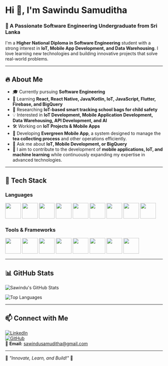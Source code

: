 # Hi 👋, I'm Sawindu Samuditha

### 🚀 A Passionate Software Engineering Undergraduate from Sri Lanka

I'm a **Higher National Diploma in Software Engineering** student with a strong interest in **IoT, Mobile App Development, and Data Warehousing**. I love learning new technologies and building innovative projects that solve real-world problems.

---

## 🔥 About Me

- 🎓 Currently pursuing **Software Engineering**
- 🌱 Learning **React, React Native, Java/Kotlin, IoT, JavaScript, Flutter, Firebase, and BigQuery**
- 🔬 Researching **IoT-based smart tracking school bags for child safety**
- 💡 Interested in **IoT Development, Mobile Application Development, Data Warehousing, API Development, and AI**
- 🛠️ Working on **IoT Projects & Mobile Apps**
- 📱 Developing **Evergreen Mobile App**, a system designed to manage the **tea collecting process** and other operations efficiently.
- 💬 Ask me about **IoT, Mobile Development, or BigQuery**
- 🎯 I aim to contribute to the development of **mobile applications, IoT, and machine learning** while continuously expanding my expertise in advanced technologies.

---

## 🚀 Tech Stack

### **Languages**

<p align="left">
  <img src="https://cdn.jsdelivr.net/gh/devicons/devicon/icons/html5/html5-original.svg" width="50" height="50"/>
  <img src="https://cdn.jsdelivr.net/gh/devicons/devicon/icons/css3/css3-original.svg" width="50" height="50"/>
  <img src="https://cdn.jsdelivr.net/gh/devicons/devicon/icons/javascript/javascript-original.svg" width="50" height="50"/>
  <img src="https://cdn.jsdelivr.net/gh/devicons/devicon/icons/c/c-original.svg" width="50" height="50"/>
  <img src="https://cdn.jsdelivr.net/gh/devicons/devicon/icons/cplusplus/cplusplus-original.svg" width="50" height="50"/>
  <img src="https://cdn.jsdelivr.net/gh/devicons/devicon/icons/csharp/csharp-original.svg" width="50" height="50"/>
  <img src="https://cdn.jsdelivr.net/gh/devicons/devicon/icons/java/java-original.svg" width="50" height="50"/>
  <img src="https://cdn.jsdelivr.net/gh/devicons/devicon/icons/kotlin/kotlin-original.svg" width="50" height="50"/>
  <img src="https://cdn.jsdelivr.net/gh/devicons/devicon/icons/python/python-original.svg" width="50" height="50"/>
</p>

### **Tools & Frameworks**

<p align="left">
  <img src="https://cdn.jsdelivr.net/gh/devicons/devicon/icons/react/react-original.svg" width="50" height="50"/>
  <img src="https://cdn.jsdelivr.net/gh/devicons/devicon/icons/flutter/flutter-original.svg" width="50" height="50"/>
  <img src="https://cdn.jsdelivr.net/gh/devicons/devicon/icons/firebase/firebase-plain.svg" width="50" height="50"/>
  <img src="https://cdn.jsdelivr.net/gh/devicons/devicon/icons/mysql/mysql-original.svg" width="50" height="50"/>
  <img src="https://cdn.jsdelivr.net/gh/devicons/devicon/icons/figma/figma-original.svg" width="50" height="50"/>
  <img src="https://cdn.jsdelivr.net/gh/devicons/devicon/icons/arduino/arduino-original.svg" width="50" height="50"/>
  <img src="https://cdn.jsdelivr.net/gh/devicons/devicon/icons/mongodb/mongodb-original.svg" width="50" height="50"/>
  <img src="https://cdn.jsdelivr.net/gh/devicons/devicon/icons/tableau/tableau-original.svg" width="50" height="50"/>
</p>

---

## 📊 GitHub Stats

![Sawindu's GitHub Stats](https://github-readme-stats.vercel.app/api?username=SawinduSamuditha&show_icons=true&theme=dark)

![Top Languages](https://github-readme-stats.vercel.app/api/top-langs/?username=SawinduSamuditha&layout=compact&theme=dark)

---

## 📫 Connect with Me

[![LinkedIn](https://img.shields.io/badge/LinkedIn-blue?logo=linkedin&logoColor=white)](https://www.linkedin.com/in/sawindu-samuditha/)  
[![GitHub](https://img.shields.io/badge/GitHub-black?logo=github&logoColor=white)](https://github.com/SawinduSamuditha)  
📧 **Email:** [sawindusamuditha@gmail.com](mailto:sawindusamuditha@gmail.com)

---

🎯 _"Innovate, Learn, and Build!"_ 🚀


<!--
**SawinduSamuditha/SawinduSamuditha** is a ✨ _special_ ✨ repository because its `README.md` (this file) appears on your GitHub profile.

Here are some ideas to get you started:

- 🔭 I’m currently working on ...
- 🌱 I’m currently learning ...
- 👯 I’m looking to collaborate on ...
- 🤔 I’m looking for help with ...
- 💬 Ask me about ...
- 📫 How to reach me: ...
- 😄 Pronouns: ...
- ⚡ Fun fact: ...
-->
